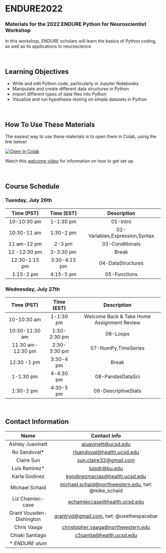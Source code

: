 # ENDURE2022
### Materials for the 2022 ENDURE Python for Neuroscientist Workshop
In this workshop, ENDURE scholars will learn the basics of Python coding, as well as its applications to neuroscience.

<br>

## Learning Objectives
* Write and edit Python code, particularly in Jupyter Notebooks
* Manipulate and create different data structures in Python
* Import different types of data files into Python
* Visualize and run hypothesis-testing on simple datasets in Python 

<br>

## How To Use These Materials
The easiest way to use these materials is to open them in Colab, using the link below!

[![Open In Colab](https://colab.research.google.com/assets/colab-badge.svg)](https://colab.research.google.com/github/STARTneuro/ENDURE2022)

Watch this [welcome video](https://www.loom.com/share/54e77db48361463d8c6f8819eed851c2) for information on how to get set up.

<br>

## Course Schedule
### Tuesday, July 26th

| Time (PST) |    Time (EST)   | Description |
|:----------------:|:----------------:|:---------------------------------:|
|    10-10:30 am   |  1-1:30 pm  | 01-Intro |
|    10:30-11 am   | 1:30-2 pm | 02-Variables,Expression,Syntax |
|    11 am-12 pm  | 2-3 pm | 03-Conditionals |
|    12 -12:30 pm   |    3-3:30 pm    | Break |
| 12:30-1:15 pm | 3:30-4:15 pm | 04-DataStructures |
| 1:15-2 pm | 4:15-5 pm| 05-Functions|

### Wednesday, July 27th
| Time (PST) |    Time (EST)   | Description |
|:----------------:|:----------------:|:---------------------------------:|
|    10-10:30 am   |  1-1:30 pm  | Welcome Back & Take Home Assignment Review | 
|    10:30-11:30 am   | 1:30-2:30 pm | 06-Loops|
|    11:30 am-12:30 pm  | 2:30-3:30 pm | 07-NumPy,TimeSeries |
|    12:30 -1 pm   |    3:30-4 pm    | Break |
| 1-1:30 pm | 4-4:30 pm | 08-PandasDataSci |
| 1:30-2 pm | 4:30-5 pm| 09-DescriptiveStats|

<br>

## Contact Information

| Name |   Contact info   |
|:----------------:|:----------------:|
| Ashley Juavinett | ajuavinett@ucsd.edu |
| Ro Sandoval*| rlsandoval@health.ucsd.edu |   
| Claire Sun | sun.claire32@gmail.com | 
| Luis Ramirez*| luisdr@bu.edu |
| Karla Godinez | kgodinezmacias@health.ucsd.edu |
| Michael Schaid | michael.schaid@northwestern.edu, twt: @mike_schaid | 
| Liz Chamiec-case | echamieccase@health.ucsd.edu | 
| Grant Vousden-Dishington | grantrvd@gmail.com, twt: @usethespacebar | 
| Chris Vaaga | christopher.vaaga@northwestern.edu | 
| Chiaki Santiago | c5santia@health.ucsd.edu | 
| * *ENDURE alum* |  | 


